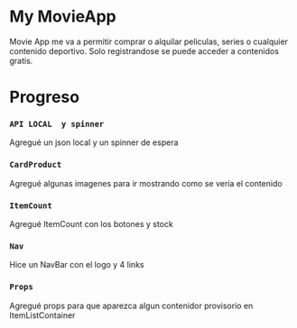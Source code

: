 # My MovieApp

Movie App me va a permitir comprar o alquilar peliculas, series o cualquier contenido deportivo.
Solo registrandose se puede acceder a contenidos gratis.

# Progreso

### `API LOCAL  y spinner`

Agregué un json local y un spinner de espera

### `CardProduct`

Agregué algunas imagenes para ir mostrando como se vería el contenido

### `ItemCount`

Agregué ItemCount con los botones y stock

### `Nav`

Hice un NavBar con el logo y 4 links

### `Props`

Agregué props para que aparezca algun contenidor provisorio en ItemListContainer
